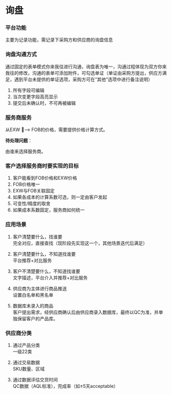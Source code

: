 # 询盘

### 平台功能

主要为记录功能，需记录下采购方和供应商的询盘信息

### 询盘沟通方式

通过固定的表单模式你来我往进行沟通，询盘表为唯一，沟通过程体现为双方你来我往的修改，沟通的表单可添加附件，可勾选单证（单证由采购方提出，供应方满足，遇到平台未提供的单证选项，采购方可在“其他”选项中进行备注说明）

1. 所有字段可编辑
2. 当次变更字段高亮显示
3. 提交后未确认时，不可再被编辑

### 服务商服务

从EXW —&gt; FOB的价格，需要提供价格计算方式。

**待处理问题**：

由谁来选择服务商。

### 客户选择服务商时要实现的目标

1. 客户能看到FOB价格和EXW价格
2. FOB价格唯一
3. EXW与FOB关联固定
4. 如果各成本的计算系数可选，则一定由客户发起
5. 可变性/精度的取舍
6. 如果成本系数固定，服务商如何统一

### 应用场景

1. 客户清楚要什么，找谁要  
   完全对应，直接查找（现阶段先实现这一个，其他场景迭代后满足）

2. 客户清楚要什么，不知道找谁要  
   平台推荐+对比服务

3. 客户不清楚要什么，不知道找谁要  
   文字描述，平台介入并推荐+对比服务

4. 供应商为主体进行商品推送  
   设置白名单和黑名单

5. 数据库未录入的商品  
   客户提出需求，经供应商确认后由供应商录入数据库，最终以QC为准，并单独保留客户的产品库。

### 供应商分类

1. 通过产品分类  
   一级22类

2. 通过交易数据  
   SKU数量、区域

3. 通过数据评估交货时间  
   QC数据（AQL标准），完成率（如±5天acceptable）



